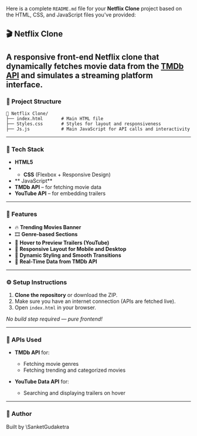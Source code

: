 Here is a complete `README.md` file for your **Netflix Clone** project based on the HTML, CSS, and JavaScript files you've provided:

## 🎬 Netflix Clone

A responsive front-end Netflix clone that dynamically fetches movie data from the [TMDb API](https://www.themoviedb.org/) and simulates a streaming platform interface.
---


### 📁 Project Structure

```
📁 Netflix Clone/
├── index.html       # Main HTML file
├── Styles.css       # Styles for layout and responsiveness
├── Js.js            # Main JavaScript for API calls and interactivity
```

---

### 🧰 Tech Stack

* **HTML5**
* * **CSS** (Flexbox + Responsive Design)
* ** JavaScript**
* **TMDb API** – for fetching movie data
* **YouTube API** – for embedding trailers

---

### 🚀 Features

* 🔥 **Trending Movies Banner**
* 🎞️ **Genre-based Sections**
* 🎥 **Hover to Preview Trailers (YouTube)**
* 📱 **Responsive Layout for Mobile and Desktop**
* 🎨 **Dynamic Styling and Smooth Transitions**
* 📡 **Real-Time Data from TMDb API**

---

### ⚙️ Setup Instructions

1. **Clone the repository** or download the ZIP.
2. Make sure you have an internet connection (APIs are fetched live).
3. Open `index.html` in your browser.

*No build step required — pure frontend!*

---

### 📌 APIs Used

* **TMDb API** for:

  * Fetching movie genres
  * Fetching trending and categorized movies

* **YouTube Data API** for:

  * Searching and displaying trailers on hover

---

### 🙋 Author

Built by \SanketGudaketra


